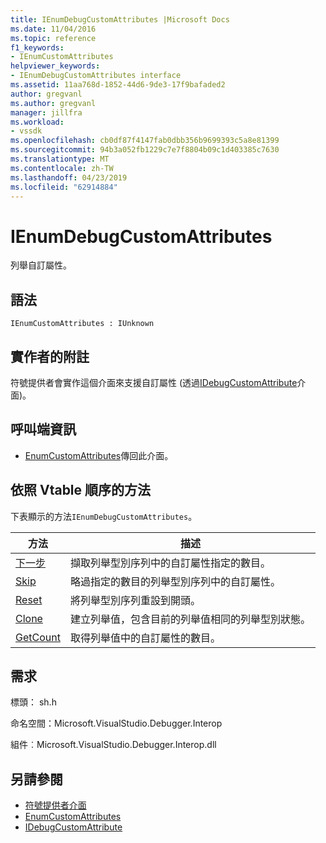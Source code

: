 ```yaml
---
title: IEnumDebugCustomAttributes |Microsoft Docs
ms.date: 11/04/2016
ms.topic: reference
f1_keywords:
- IEnumCustomAttributes
helpviewer_keywords:
- IEnumDebugCustomAttributes interface
ms.assetid: 11aa768d-1852-44d6-9de3-17f9bafaded2
author: gregvanl
ms.author: gregvanl
manager: jillfra
ms.workload:
- vssdk
ms.openlocfilehash: cb0df87f4147fab0dbb356b9699393c5a8e81399
ms.sourcegitcommit: 94b3a052fb1229c7e7f8804b09c1d403385c7630
ms.translationtype: MT
ms.contentlocale: zh-TW
ms.lasthandoff: 04/23/2019
ms.locfileid: "62914884"
---
```

# <a name="ienumdebugcustomattributes"></a>IEnumDebugCustomAttributes
列舉自訂屬性。

## <a name="syntax"></a>語法

```
IEnumCustomAttributes : IUnknown
```

## <a name="notes-for-implementers"></a>實作者的附註
 符號提供者會實作這個介面來支援自訂屬性 (透過[IDebugCustomAttribute](../../../extensibility/debugger/reference/idebugcustomattribute.md)介面)。

## <a name="notes-for-callers"></a>呼叫端資訊
- [EnumCustomAttributes](../../../extensibility/debugger/reference/idebugcustomattributequery2-enumcustomattributes.md)傳回此介面。

## <a name="methods-in-vtable-order"></a>依照 Vtable 順序的方法
 下表顯示的方法`IEnumDebugCustomAttributes`。

|方法|描述|
|------------|-----------------|
|[下一步](../../../extensibility/debugger/reference/ienumdebugcustomattributes-next.md)|擷取列舉型別序列中的自訂屬性指定的數目。|
|[Skip](../../../extensibility/debugger/reference/ienumdebugcustomattributes-skip.md)|略過指定的數目的列舉型別序列中的自訂屬性。|
|[Reset](../../../extensibility/debugger/reference/ienumdebugcustomattributes-reset.md)|將列舉型別序列重設到開頭。|
|[Clone](../../../extensibility/debugger/reference/ienumdebugcustomattributes-clone.md)|建立列舉值，包含目前的列舉值相同的列舉型別狀態。|
|[GetCount](../../../extensibility/debugger/reference/ienumdebugcustomattributes-getcount.md)|取得列舉值中的自訂屬性的數目。|

## <a name="requirements"></a>需求
 標頭： sh.h

 命名空間：Microsoft.VisualStudio.Debugger.Interop

 組件︰Microsoft.VisualStudio.Debugger.Interop.dll

## <a name="see-also"></a>另請參閱
- [符號提供者介面](../../../extensibility/debugger/reference/symbol-provider-interfaces.md)
- [EnumCustomAttributes](../../../extensibility/debugger/reference/idebugcustomattributequery2-enumcustomattributes.md)
- [IDebugCustomAttribute](../../../extensibility/debugger/reference/idebugcustomattribute.md)